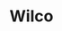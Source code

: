 ---
title: "Wilco"
summary: "Wilco is an American alternative rock band based in Chicago, Illinois. The band was formed in 1994 by the remaining members of alternative country group Uncle Tupelo following singer Jay Farrar's departure. Wilco's lineup changed frequently during its first decade, with only singer Jeff Tweedy and bassist John Stirratt remaining from the original incarnation. Since early 2004, the lineup has been unchanged, consisting of Tweedy, Stirratt, guitarist Nels Cline, multi-instrumentalist Pat Sansone, keyboard player Mikael Jorgensen, and drummer Glenn Kotche. Wilco has released twelve studio albums, a live double album, and four collaborations: three with Billy Bragg and one with The Minus 5.
Wilco's music has been inspired by a wide variety of artists and styles, including Bill Fay, The Beatles and Television, and has in turn influenced music by a number of modern alternative rock acts. The band continued in the alternative country style of Uncle Tupelo on its debut album A.M. , but has since introduced more experimental aspects to their music, including elements of alternative rock and classic pop. Wilco's musical style has evolved from a 1990s country rock sound to a current \"eclectic indie rock collective that touches on many eras and genres\".Wilco garnered media attention for their fourth album, Yankee Hotel Foxtrot , and the controversy surrounding it. After the recording sessions were complete, Reprise Records rejected the album and dismissed Wilco from the label. As part of a buy-out deal, Reprise gave Wilco the rights to the album for free. After streaming Foxtrot on its website, Wilco sold the album to Nonesuch Records in 2002. Both record labels are subsidiaries of Warner Music Group, leading one critic to say the album showed \"how screwed up the music business is in the early twenty-first century.\" Yankee Hotel Foxtrot is Wilco's most successful release to date, selling over 670,000 copies. Wilco won two Grammy Awards for their fifth studio album, 2004's A Ghost Is Born, including Best Alternative Music Album. Wilco released their twelfth studio album, Cruel Country, in May 2022."
image: "wilco.jpg"
apple_music_artist_url: "https://music.apple.com/gb/artist/wilco/147603"
wikipedia_url: "https://en.wikipedia.org/wiki/Wilco"
---